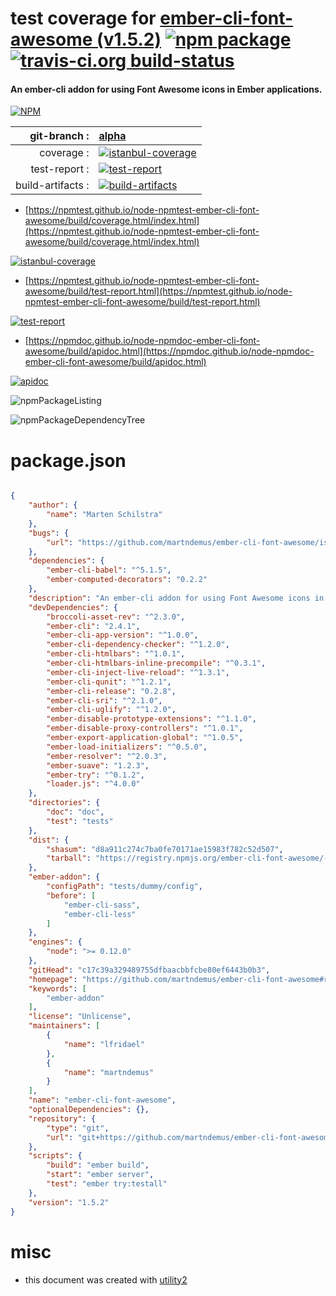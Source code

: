 # test coverage for  [ember-cli-font-awesome (v1.5.2)](https://github.com/martndemus/ember-cli-font-awesome#readme)  [![npm package](https://img.shields.io/npm/v/npmtest-ember-cli-font-awesome.svg?style=flat-square)](https://www.npmjs.org/package/npmtest-ember-cli-font-awesome) [![travis-ci.org build-status](https://api.travis-ci.org/npmtest/node-npmtest-ember-cli-font-awesome.svg)](https://travis-ci.org/npmtest/node-npmtest-ember-cli-font-awesome)
#### An ember-cli addon for using Font Awesome icons in Ember applications.

[![NPM](https://nodei.co/npm/ember-cli-font-awesome.png?downloads=true&downloadRank=true&stars=true)](https://www.npmjs.com/package/ember-cli-font-awesome)

| git-branch : | [alpha](https://github.com/npmtest/node-npmtest-ember-cli-font-awesome/tree/alpha)|
|--:|:--|
| coverage : | [![istanbul-coverage](https://npmtest.github.io/node-npmtest-ember-cli-font-awesome/build/coverage.badge.svg)](https://npmtest.github.io/node-npmtest-ember-cli-font-awesome/build/coverage.html/index.html)|
| test-report : | [![test-report](https://npmtest.github.io/node-npmtest-ember-cli-font-awesome/build/test-report.badge.svg)](https://npmtest.github.io/node-npmtest-ember-cli-font-awesome/build/test-report.html)|
| build-artifacts : | [![build-artifacts](https://npmtest.github.io/node-npmtest-ember-cli-font-awesome/glyphicons_144_folder_open.png)](https://github.com/npmtest/node-npmtest-ember-cli-font-awesome/tree/gh-pages/build)|

- [https://npmtest.github.io/node-npmtest-ember-cli-font-awesome/build/coverage.html/index.html](https://npmtest.github.io/node-npmtest-ember-cli-font-awesome/build/coverage.html/index.html)

[![istanbul-coverage](https://npmtest.github.io/node-npmtest-ember-cli-font-awesome/build/screenCapture.buildCi.browser.%252Ftmp%252Fbuild%252Fcoverage.lib.html.png)](https://npmtest.github.io/node-npmtest-ember-cli-font-awesome/build/coverage.html/index.html)

- [https://npmtest.github.io/node-npmtest-ember-cli-font-awesome/build/test-report.html](https://npmtest.github.io/node-npmtest-ember-cli-font-awesome/build/test-report.html)

[![test-report](https://npmtest.github.io/node-npmtest-ember-cli-font-awesome/build/screenCapture.buildCi.browser.%252Ftmp%252Fbuild%252Ftest-report.html.png)](https://npmtest.github.io/node-npmtest-ember-cli-font-awesome/build/test-report.html)

- [https://npmdoc.github.io/node-npmdoc-ember-cli-font-awesome/build/apidoc.html](https://npmdoc.github.io/node-npmdoc-ember-cli-font-awesome/build/apidoc.html)

[![apidoc](https://npmdoc.github.io/node-npmdoc-ember-cli-font-awesome/build/screenCapture.buildCi.browser.%252Ftmp%252Fbuild%252Fapidoc.html.png)](https://npmdoc.github.io/node-npmdoc-ember-cli-font-awesome/build/apidoc.html)

![npmPackageListing](https://npmtest.github.io/node-npmtest-ember-cli-font-awesome/build/screenCapture.npmPackageListing.svg)

![npmPackageDependencyTree](https://npmtest.github.io/node-npmtest-ember-cli-font-awesome/build/screenCapture.npmPackageDependencyTree.svg)



# package.json

```json

{
    "author": {
        "name": "Marten Schilstra"
    },
    "bugs": {
        "url": "https://github.com/martndemus/ember-cli-font-awesome/issues"
    },
    "dependencies": {
        "ember-cli-babel": "^5.1.5",
        "ember-computed-decorators": "0.2.2"
    },
    "description": "An ember-cli addon for using Font Awesome icons in Ember applications.",
    "devDependencies": {
        "broccoli-asset-rev": "^2.3.0",
        "ember-cli": "2.4.1",
        "ember-cli-app-version": "^1.0.0",
        "ember-cli-dependency-checker": "^1.2.0",
        "ember-cli-htmlbars": "^1.0.1",
        "ember-cli-htmlbars-inline-precompile": "^0.3.1",
        "ember-cli-inject-live-reload": "^1.3.1",
        "ember-cli-qunit": "^1.2.1",
        "ember-cli-release": "0.2.8",
        "ember-cli-sri": "^2.1.0",
        "ember-cli-uglify": "^1.2.0",
        "ember-disable-prototype-extensions": "^1.1.0",
        "ember-disable-proxy-controllers": "^1.0.1",
        "ember-export-application-global": "^1.0.5",
        "ember-load-initializers": "^0.5.0",
        "ember-resolver": "^2.0.3",
        "ember-suave": "1.2.3",
        "ember-try": "^0.1.2",
        "loader.js": "^4.0.0"
    },
    "directories": {
        "doc": "doc",
        "test": "tests"
    },
    "dist": {
        "shasum": "d8a911c274c7ba0fe70171ae15983f782c52d507",
        "tarball": "https://registry.npmjs.org/ember-cli-font-awesome/-/ember-cli-font-awesome-1.5.2.tgz"
    },
    "ember-addon": {
        "configPath": "tests/dummy/config",
        "before": [
            "ember-cli-sass",
            "ember-cli-less"
        ]
    },
    "engines": {
        "node": ">= 0.12.0"
    },
    "gitHead": "c17c39a329489755dfbaacbbfcbe80ef6443b0b3",
    "homepage": "https://github.com/martndemus/ember-cli-font-awesome#readme",
    "keywords": [
        "ember-addon"
    ],
    "license": "Unlicense",
    "maintainers": [
        {
            "name": "lfridael"
        },
        {
            "name": "martndemus"
        }
    ],
    "name": "ember-cli-font-awesome",
    "optionalDependencies": {},
    "repository": {
        "type": "git",
        "url": "git+https://github.com/martndemus/ember-cli-font-awesome.git"
    },
    "scripts": {
        "build": "ember build",
        "start": "ember server",
        "test": "ember try:testall"
    },
    "version": "1.5.2"
}
```



# misc
- this document was created with [utility2](https://github.com/kaizhu256/node-utility2)
